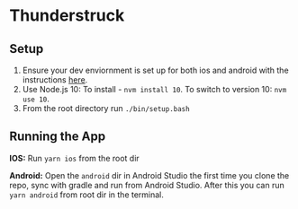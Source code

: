 # Thunderstruck

## Setup
1. Ensure your dev enviornment is set up for both ios and android with the instructions [here](https://reactnative.dev/docs/environment-setup).
2. Use Node.js 10: To install - `nvm install 10`. To switch to version 10: `nvm use 10`.
3. From the root directory run `./bin/setup.bash`

## Running the App

**IOS:**
Run `yarn ios` from the root dir

**Android:** Open the `android` dir in Android Studio the first time you clone the repo, sync with gradle and run from Android Studio. After this you can run `yarn android` from root dir in the terminal.

